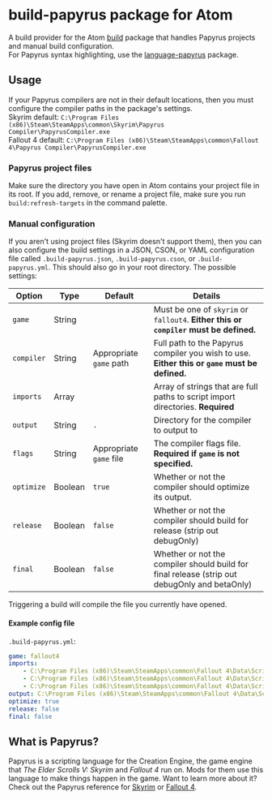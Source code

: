 # build-papyrus package for Atom

A build provider for the Atom [build](https://atom.io/packages/build) package that handles Papyrus projects and manual build configuration.  
For Papyrus syntax highlighting, use the [language-papyrus](https://atom.io/packages/language-papyrus) package.

## Usage
If your Papyrus compilers are not in their default locations, then you must configure the compiler paths in the package's settings.  
Skyrim default: `C:\Program Files (x86)\Steam\SteamApps\common\Skyrim\Papyrus Compiler\PapyrusCompiler.exe`  
Fallout 4 default:  `C:\Program Files (x86)\Steam\SteamApps\common\Fallout 4\Papyrus Compiler\PapyrusCompiler.exe`

### Papyrus project files
Make sure the directory you have open in Atom contains your project file in its root.
If you add, remove, or rename a project file, make sure you run `build:refresh-targets` in the command palette.

### Manual configuration
If you aren't using project files (Skyrim doesn't support them), then you can also configure the build settings in a JSON, CSON, or YAML configuration file called `.build-papyrus.json`, `.build-papyrus.cson`, or `.build-papyrus.yml`.
This should also go in your root directory. The possible settings:

| Option            | Type     | Default                   | Details                                                                                        |
|-------------------|----------|---------------------------|------------------------------------------------------------------------------------------------|
| `game`            | String   |                           | Must be one of `skyrim` or `fallout4`. **Either this or `compiler` must be defined.**          |
| `compiler`        | String   | Appropriate `game` path   | Full path to the Papyrus compiler you wish to use. **Either this or `game` must be defined.**  |
| `imports`         | Array    |                           | Array of strings that are full paths to script import directories. **Required**                |
| `output`          | String   | `. `                      | Directory for the compiler to output to                                                        |
| `flags`           | String   | Appropriate `game` file   | The compiler flags file. **Required if `game` is not specified.**                              |
| `optimize`        | Boolean  | `true`                    | Whether or not the compiler should optimize its output.                                        |
| `release`         | Boolean  | `false`                   | Whether or not the compiler should build for release (strip out debugOnly)                     |
| `final`           | Boolean  | `false`                   | Whether or not the compiler should build for final release (strip out debugOnly and betaOnly)  |

Triggering a build will compile the file you currently have opened.

#### Example config file
`.build-papyrus.yml`:
```yaml
game: fallout4
imports:
    - C:\Program Files (x86)\Steam\SteamApps\common\Fallout 4\Data\Scripts\Source\User
    - C:\Program Files (x86)\Steam\SteamApps\common\Fallout 4\Data\Scripts\Source\DLC01
    - C:\Program Files (x86)\Steam\SteamApps\common\Fallout 4\Data\Scripts\Source\Base
output: C:\Program Files (x86)\Steam\SteamApps\common\Fallout 4\Data\Scripts\
optimize: true
release: false
final: false
```

## What is Papyrus?
Papyrus is a scripting language for the Creation Engine, the game engine that *The Elder Scrolls V: Skyrim* and *Fallout 4* run on.
Mods for them use this language to make things happen in the game.
Want to learn more about it?
Check out the Papyrus reference for [Skyrim](http://www.creationkit.com/index.php?title=Category:Papyrus) or [Fallout 4](http://www.creationkit.com/fallout4/index.php?title=Category:Papyrus).
